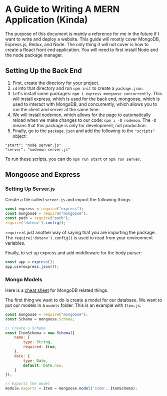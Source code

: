 # A Guide to Writing A MERN Application (Kinda)
The purpose of this document is mainly a reference for me in the future if I want to write and deploy a website. This guide will mostly cover MongoDB, Express.js, Redux, and Node. The only thing it will not cover is how to create a React front end application. You will need to first install Node and the node package manager.

## Setting Up the Back End
1. First, create the directory for your project.
2. `cd` into that directory and run `npm init` to create a `package.json`.
3. Let's install some packages: `npm i express mongoose concurrently`. This will install express, which is used for the back end, mongoose, which is used to interact with MongoDB, and concurrently, which allows you to run the client and server at the same time.
4. We will install nodemon, which allows for the page to automatically reload when we make changes to our code:
`npm i -D nodemon`. The `-D` means that this package is only for development, not production.
5. Finally, go to the `package.json` and add the following to the `"scripts"` object:
```
"start": "node server.js"
"server": "nodemon server.js"
```
To run these scripts, you can do `npm run start` or `npm run server`.

## Mongoose and Express
### Setting Up Server.js
Create a file called `server.js` and import the following things:
```javascript
const express = require("express");
const mongoose = require("mongoose");
const path = require("path");
require('dotenv').config();
```
`require` is just another way of saying that you are importing the package. The `require('dotenv').config()` is used to read from your environment variables.

Finally, to set up express and add middleware for the body parser:
```javascript
const app = express();
app.use(express.json());
```

### Mongo Models
Here is a [cheat sheet](http://weblab.mit.edu/public/databases-cheatsheet.pdf) for MongoDB related things.

The first thing we want to do is create a model for our database. We want to put our models in a `models` folder. This is an example with `Item.js`:
```javascript
const mongoose = require("mongoose");
const Schema = mongoose.Schema;

// Create a Schema
const ItemSchema = new Schema({
    name: {
        type: String,
        required: true,
    },
    date: {
        type: Date,
        default: Date.now,
    }
});

// Exports the model
module.exports = Item = mongoose.model('item', ItemSchema);
```
